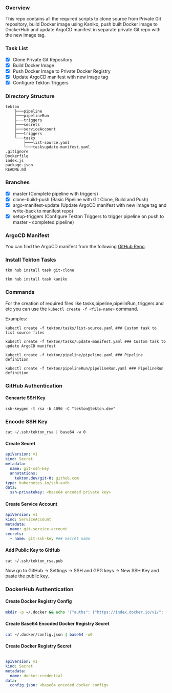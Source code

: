 ### Overview

This repo contains all the required scripts to clone source from Private Git repository, build Docker image using Kaniko, push built Docker image to DockerHub and update ArgoCD manifest in separate private Git repo with the new image tag.

### Task List

- [x] Clone Private Git Repository
- [x] Build Docker Image
- [x] Push Docker Image to Private Docker Registry
- [x] Update ArgoCD manifest with new image tag
- [x] Configure Tekton Triggers

### Directory Structure

```
tekton 
    ├───pipeline
    ├───pipelineRun
    ├───triggers
    ├───secrets
    ├───serviceAccount
    ├───triggers
    └───tasks
        ├───list-source.yaml
        └───tasksupdate-manifest.yaml
.gitignore
Dockerfile
index.js
package.json
README.md
```

### Branches

- [x] master (Complete pipeline with triggers)
- [x] clone-build-push (Basic Pipeline with Git Clone, Build and Push)
- [x] argo-manifest-update (Update ArgoCD manifest with new image tag and write-back to manifest repo)
- [x] setup-triggers (Configure Tekton Triggers to trigger pipeline on push to master - completed pipeline)

### ArgoCD Manifest

You can find the ArgoCD manifest from the following <a href="https://github.com/dinushchathurya/tekton-manifest">GitHub Repo</a>.

### Install Tekton Tasks

```
tkn hub install task git-clone

tkn hub install task kaniko
```

### Commands

For the creation of required files like tasks,pipeline,pipelinRun, triggers and etc you can use the `kubectl create -f <file-name>` command.

Examples: 
```
kubectl create -f tekton/tasks/list-source.yaml ### Custom task to list source files

kubectl create -f tekton/tasks/update-manifest.yaml ### Custom task to update ArgoCD manifest

kubectl create -f tekton/pipeline/pipeline.yaml ### Pipeline definition

kubectl create -f tekton/pipelineRun/pipelineRun.yaml ### PipelineRun definition
``` 

### GitHub Authentication

#### Genearte SSH Key

```
ssh-keygen -t rsa -b 4096 -C "tekton@tekton.dev"
```

### Encode SSH Key

```
cat ~/.ssh/tekton_rsa | base64 -w 0
```

#### Create Secret

```yaml
apiVersion: v1
kind: Secret
metadata:
  name: git-ssh-key
  annotations:
    tekton.dev/git-0: github.com
type: kubernetes.io/ssh-auth
data:
  ssh-privatekey: <base64 encoded private key>
```

#### Create Service Account

```yaml
apiVersion: v1
kind: ServiceAccount
metadata:
  name: git-service-account
secrets:
  - name: git-ssh-key ### Secret name
```

#### Add Public Key to GitHub

```
cat ~/.ssh/tekton_rsa.pub
``` 

Now go to GitHub -> Settings -> SSH and GPG keys -> New SSH Key and paste the public key.

### DockerHub Authentication

#### Create Docker Registry Config

```bash
mkdir -p ~/.docker && echo '{"auths": {"https://index.docker.io/v1/": {"username": "", "password": "", "email": ""}}}' > ~/.docker/config.json
```

#### Create Base64 Encoded Docker Registry Secret

```bash
cat ~/.docker/config.json | base64 -w0
``` 

#### Create Docker Registry Secret

```yaml

apiVersion: v1
kind: Secret
metadata:
  name: docker-credential
data:
  config.json: <base64 encoded docker config>
```